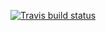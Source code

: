 [![Travis build status](https://travis-ci.org/lakrobinson/lakinr.svg?branch=master)](https://travis-ci.org/lakrobinson/lakinr)
